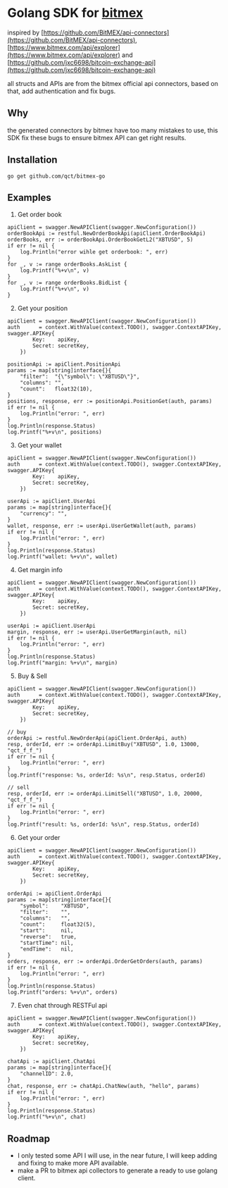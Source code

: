 # Golang SDK for [bitmex](https://www.bitmex.com)

inspired by [https://github.com/BitMEX/api-connectors](https://github.com/BitMEX/api-connectors), [https://www.bitmex.com/api/explorer](https://www.bitmex.com/api/explorer) and [https://github.com/jxc6698/bitcoin-exchange-api](https://github.com/jxc6698/bitcoin-exchange-api)

all structs and APIs are from the bitmex official api connectors, based on that, add authentication and fix bugs.

## Why
the generated connectors by bitmex have too many mistakes to use, this SDK fix these bugs to ensure bitmex API can get right results.

## Installation
`go get github.com/qct/bitmex-go`

## Examples
1. Get order book
```
apiClient = swagger.NewAPIClient(swagger.NewConfiguration())
orderBookApi := restful.NewOrderBookApi(apiClient.OrderBookApi)
orderBooks, err := orderBookApi.OrderBookGetL2("XBTUSD", 5)
if err != nil {
    log.Println("error wihle get orderbook: ", err)
}
for _, v := range orderBooks.AskList {
    log.Printf("%+v\n", v)
}
for _, v := range orderBooks.BidList {
    log.Printf("%+v\n", v)
}
```

2. Get your position
```
apiClient = swagger.NewAPIClient(swagger.NewConfiguration())
auth      = context.WithValue(context.TODO(), swagger.ContextAPIKey, swagger.APIKey{
        Key:    apiKey,
        Secret: secretKey,
    })

positionApi := apiClient.PositionApi
params := map[string]interface{}{
    "filter":  "{\"symbol\": \"XBTUSD\"}",
    "columns": "",
    "count":   float32(10),
}
positions, response, err := positionApi.PositionGet(auth, params)
if err != nil {
    log.Println("error: ", err)
}
log.Println(response.Status)
log.Printf("%+v\n", positions)
```

3. Get your wallet
```
apiClient = swagger.NewAPIClient(swagger.NewConfiguration())
auth      = context.WithValue(context.TODO(), swagger.ContextAPIKey, swagger.APIKey{
        Key:    apiKey,
        Secret: secretKey,
    })

userApi := apiClient.UserApi
params := map[string]interface{}{
    "currency": "",
}
wallet, response, err := userApi.UserGetWallet(auth, params)
if err != nil {
    log.Println("error: ", err)
}
log.Println(response.Status)
log.Printf("wallet: %+v\n", wallet)
```

4. Get margin info
```
apiClient = swagger.NewAPIClient(swagger.NewConfiguration())
auth      = context.WithValue(context.TODO(), swagger.ContextAPIKey, swagger.APIKey{
        Key:    apiKey,
        Secret: secretKey,
    })

userApi := apiClient.UserApi
margin, response, err := userApi.UserGetMargin(auth, nil)
if err != nil {
    log.Println("error: ", err)
}
log.Println(response.Status)
log.Printf("margin: %+v\n", margin)
```

5. Buy & Sell
```
apiClient = swagger.NewAPIClient(swagger.NewConfiguration())
auth      = context.WithValue(context.TODO(), swagger.ContextAPIKey, swagger.APIKey{
        Key:    apiKey,
        Secret: secretKey,
    })

// buy
orderApi := restful.NewOrderApi(apiClient.OrderApi, auth)
resp, orderId, err := orderApi.LimitBuy("XBTUSD", 1.0, 13000, "qct_f_f_")
if err != nil {
    log.Println("error: ", err)
}
log.Printf("response: %s, orderId: %s\n", resp.Status, orderId)

// sell
resp, orderId, err := orderApi.LimitSell("XBTUSD", 1.0, 20000, "qct_f_f_")
if err != nil {
    log.Println("error: ", err)
}
log.Printf("result: %s, orderId: %s\n", resp.Status, orderId)
```

6. Get your order
```
apiClient = swagger.NewAPIClient(swagger.NewConfiguration())
auth      = context.WithValue(context.TODO(), swagger.ContextAPIKey, swagger.APIKey{
        Key:    apiKey,
        Secret: secretKey,
    })

orderApi := apiClient.OrderApi
params := map[string]interface{}{
    "symbol":    "XBTUSD",
    "filter":    "",
    "columns":   "",
    "count":     float32(5),
    "start":     nil,
    "reverse":   true,
    "startTime": nil,
    "endTime":   nil,
}
orders, response, err := orderApi.OrderGetOrders(auth, params)
if err != nil {
    log.Println("error: ", err)
}
log.Println(response.Status)
log.Printf("orders: %+v\n", orders)
```

7. Even chat through RESTFul api
```
apiClient = swagger.NewAPIClient(swagger.NewConfiguration())
auth      = context.WithValue(context.TODO(), swagger.ContextAPIKey, swagger.APIKey{
        Key:    apiKey,
        Secret: secretKey,
    })

chatApi := apiClient.ChatApi
params := map[string]interface{}{
    "channelID": 2.0,
}
chat, response, err := chatApi.ChatNew(auth, "hello", params)
if err != nil {
    log.Println("error: ", err)
}
log.Println(response.Status)
log.Printf("%+v\n", chat)
```

## Roadmap
* I only tested some API I will use, in the near future, I will keep adding and fixing to make more API available.
* make a PR to bitmex api collectors to generate a ready to use golang client.
